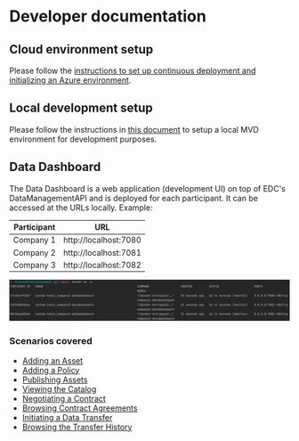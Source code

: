 # Developer documentation

## Cloud environment setup

Please follow the [instructions to set up continuous deployment and initializing an Azure environment](continuous-deployment/continuous_deployment.md).

## Local development setup

Please follow the instructions in [this document](../../system-tests/README.md) to setup a local MVD environment for development purposes.

## Data Dashboard

The Data Dashboard is a web application (development UI) on top of EDC's DataManagementAPI and is deployed for each participant. It can be accessed at the URLs locally. Example:

| Participant | URL |
| --- | --- |
| Company 1 | http://localhost:7080 |
| Company 2 | http://localhost:7081 |
| Company 3 | http://localhost:7082 |

![dashboard URLs](dashboard-ports-local.png)

### Scenarios covered

- [Adding an Asset](edc-data-dashboard/add-asset.md)
- [Adding a Policy](edc-data-dashboard/add-policy.md)
- [Publishing Assets](edc-data-dashboard/publish-asset.md)
- [Viewing the Catalog](edc-data-dashboard/view-catalog.md)
- [Negotiating a Contract](edc-data-dashboard/negotiate-contract.md)
- [Browsing Contract Agreements](edc-data-dashboard/contract-agreements.md)
- [Initiating a Data Transfer](edc-data-dashboard/initiate-transfer.md)
- [Browsing the Transfer History](edc-data-dashboard/transfer-history.md)
